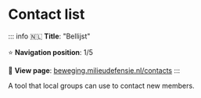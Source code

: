 # Contact list

::: info
🇳🇱 **Title**: "Bellijst"

⭐️ **Navigation position**: 1/5

🔗 **View page**: [beweging.milieudefensie.nl/contacts](http://beweging.milieudefensie.nl/contacts)
:::

A tool that local groups can use to contact new members.
